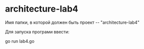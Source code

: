 # architecture-lab4

Имя папки, в которой должен быть проект -- "architecture-lab4"

Для запуска програми ввести:

go run lab4.go
